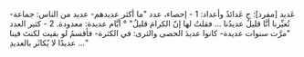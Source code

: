 ‌عَديد [مفرد]: ج عَدائدُ وأعداد:
1 - إحصاء، عدد "ما أكثر عديدهم- ‌عديد من الناس: جماعة- تُعيِّرنا أنَّا قليلٌ عديدُنا … فقلتُ لها إنّ الكرامَ قليلُ" ° أيَّام عديدة: معدودة.
2 - كثير العدد "مرَّت سنوات عديدة- كانوا ‌عديدَ الحصى والثرى: في الكثرة- فأقسمُ لو بقيت لكنتَ فينا … عديدًا لا يُكاثَر بالعديدِ"